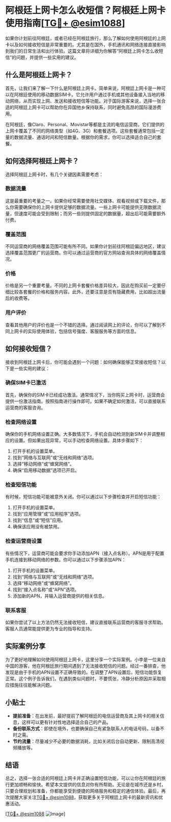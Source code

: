 # 阿根廷上网卡怎么收短信？阿根廷上网卡使用指南[[TG💪+ @esim1088](https://t.me/s/esim1088)]

如果你计划前往阿根廷，或者已经在阿根廷旅行，那么了解如何使用阿根廷的上网卡以及如何接收短信是非常重要的。尤其是在国外，手机通讯和网络连接直接影响到我们的日常生活和出行体验。这篇文章将详细为你解答“阿根廷上网卡怎么收短信”的问题，并提供一些实用的建议。

## 什么是阿根廷上网卡？

首先，让我们来了解一下什么是阿根廷上网卡。简单来说，阿根廷上网卡是一种可以在阿根廷使用的移动数据SIM卡。它允许用户通过手机或其他设备接入当地的移动网络，从而实现上网、发送和接收短信等功能。对于国际游客来说，选择一张合适的阿根廷上网卡可以帮助你在异国他乡保持联系，同时避免高昂的国际漫游费用。

在阿根廷，像Claro、Personal、Movistar等都是主流的电信运营商，它们提供的上网卡覆盖了不同的网络类型（如4G、3G）和套餐选项。这些套餐通常包括一定量的数据流量、通话时间和短信数量。根据你的需求，你可以选择适合自己的套餐。

## 如何选择阿根廷上网卡？

选择阿根廷上网卡时，有几个关键因素需要考虑：

### 数据流量

这是最重要的考量之一。如果你经常需要使用社交媒体、观看视频或下载文件，那么你需要确保你的上网卡提供足够的数据流量。一些上网卡可能提供无限数据流量，但速度可能会受到限制；而另一些则提供固定的数据量，超出后可能需要额外付费。

### 覆盖范围

不同运营商的网络覆盖范围可能有所不同。如果你计划前往阿根廷偏远地区，建议选择覆盖范围更广的运营商。你可以通过运营商的官方网站查询具体的网络覆盖情况。

### 价格

价格是另一个重要考量。不同的上网卡套餐价格差异较大，因此在购买前一定要仔细比较各套餐的价格和服务内容。此外，还要注意是否有隐藏费用，比如超出流量后的收费等。

### 用户评价

查看其他用户的评价也是一个不错的选择。通过阅读网上的评论，你可以了解到不同上网卡的实际使用体验，包括信号强度、客服服务等方面的信息。

## 如何接收短信？

接收到阿根廷上网卡后，你可能会遇到一个问题：如何确保能够正常接收短信？以下是一些实用的建议：

### 确保SIM卡已激活

首先，确保你的SIM卡已经成功激活。通常情况下，当你购买上网卡时，运营商会提供一份激活指南。按照指南进行操作即可。如果不确定如何激活，可以直接联系运营商的客服咨询。

### 检查网络设置

确保你的手机网络设置正确。大多数情况下，手机会自动检测到新SIM卡并调整相应的设置。但如果出现异常，可以手动检查网络设置。具体步骤如下：

1. 打开手机的设置菜单。
2. 找到“网络与互联网”或“无线和网络”选项。
3. 选择“移动网络”或“蜂窝网络”。
4. 确保“启用移动数据”选项已开启。

### 检查短信功能

有时候，短信功能可能被意外关闭。你可以通过以下步骤检查并开启短信功能：

1. 打开手机的设置菜单。
2. 找到“应用管理”或“应用程序”选项。
3. 找到“信息”或“短信”应用。
4. 确保该应用没有被禁用。

### 检查运营商设置

有些情况下，运营商可能会要求你手动添加APN（接入点名称）。APN是用于配置手机连接到移动网络的参数。你可以通过以下步骤添加APN：

1. 打开手机的设置菜单。
2. 找到“网络与互联网”或“无线和网络”选项。
3. 选择“移动网络”或“蜂窝网络”。
4. 找到“接入点名称”或“APN”选项。
5. 添加新的APN，并输入运营商提供的相关信息。

### 联系客服

如果你尝试了以上方法仍然无法接收短信，建议直接联系运营商的客服寻求帮助。客服人员通常能提供更为专业的指导和支持。

## 实际案例分享

为了更好地理解如何使用阿根廷上网卡，这里分享一个实际案例。小李是一位来自中国的游客，他在阿根廷旅行期间遇到了无法接收短信的问题。经过一番排查，他发现是由于手机的APN设置不正确导致的。在调整了APN设置后，短信功能恢复正常。这个例子告诉我们，在遇到类似问题时，不要慌张，冷静分析原因并采取相应措施往往能解决问题。

## 小贴士

- **提前准备**：在出发前，最好提前了解阿根廷的电信运营商及其上网卡的相关信息，这样可以更有针对性地选择适合自己的产品。
- **备份联系方式**：即使在境外，也要确保自己有紧急联系人的电话号码，以备不时之需。
- **节约流量**：尽量减少不必要的数据消耗，比如关闭后台自动更新、限制高清视频播放等。

## 结语

总之，选择一张合适的阿根廷上网卡并正确设置短信功能，可以让你在阿根廷的旅行更加顺畅和愉快。希望本文提供的信息对你有所帮助。无论是在城市还是乡村，只要合理规划和准备，你都能享受到便捷的网络服务和稳定的通信体验。最后，再次提醒大家关注[TG💪+ @esim1088](https://t.me/s/esim1088)，获取更多关于阿根廷上网卡的最新资讯和优惠活动。

[[TG💪+ @esim1088](https://t.me/s/esim1088) ![Image](https://i.postimg.cc/4NQfJmqS/Snipaste-2025-05-13-00-14-12.png)]